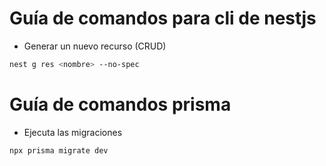 # Guía de comandos para cli de nestjs

- Generar un nuevo recurso (CRUD)
```bash
nest g res <nombre> --no-spec
```

# Guía de comandos prisma

- Ejecuta las migraciones
```bash
npx prisma migrate dev
```